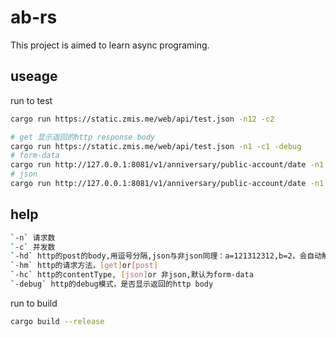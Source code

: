 # ab-rs

This project is aimed to learn async programing.

## useage

run to test

```bash
cargo run https://static.zmis.me/web/api/test.json -n12 -c2
```

```bash
# get 显示返回的http response body
cargo run https://static.zmis.me/web/api/test.json -n1 -c1 -debug
# form-data
cargo run http://127.0.0.1:8081/v1/anniversary/public-account/date -n1 -c1 -hdopen_id=10 -hmpost
# json
cargo run http://127.0.0.1:8081/v1/anniversary/public-account/date -n1 -c1 -hcjson -hdopen_id=10 -hmpost
```

## help

```bash
`-n` 请求数
`-c` 并发数
`-hd` http的post的body,用逗号分隔,json与非json同理：a=121312312,b=2，会自动解析成json或者form-data
`-hm` http的请求方法，[get]or[post]
`-hc` http的contentType, [json]or 非json,默认为form-data
`-debug` http的debug模式，是否显示返回的http body
```

run to build

```bash
cargo build --release
```
